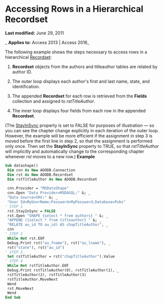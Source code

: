 
# Accessing Rows in a Hierarchical Recordset

 **Last modified:** June 29, 2011

 _ **Applies to:** Access 2013 | Access 2016_

The following example shows the steps necessary to access rows in a hierarchical [Recordset](0f963bf8-f066-dc8a-b754-f427de712df1.md):


1.  **Recordset** objects from the authors and titleauthor tables are related by author ID.
    
2. The outer loop displays each author's first and last name, state, and identification.
    
3. The appended  **Recordset** for each row is retrieved from the **Fields** collection and assigned to _rstTitleAuthor_.
    
4. The inner loop displays four fields from each row in the appended  **Recordset**.
    
(The [StayInSync](02c95c10-4032-14e1-e506-f334a8787142.md) property is set to FALSE for purposes of illustration — so you can see the chapter change explicitly in each iteration of the outer loop. However, the example will be more efficient if the assignment in step 3 is moved before the first line in step 2, so that the assignment is performed only once. Then set the **StayInSync** property to TRUE, so that _rstTitleAuthor_ will implicitly and automatically change to the corresponding chapter whenever _rst_ moves to a new row.)
 **Example**



```vb
Sub datashape() 
 Dim cnn As New ADODB.Connection 
 Dim rst As New ADODB.Recordset 
 Dim rstTitleAuthor As New ADODB.Recordset 
 
 cnn.Provider = "MSDataShape" 
 cnn.Open "Data Provider=MSDASQL;" &; _ 
 "Data Source=SRV;" &; _ 
 "User Id=MyUserName;Password=MyPassword;Database=Pubs" 
' STEP 1 
 rst.StayInSync = FALSE 
 rst.Open "SHAPE {select * from authors} " &; _ 
 "APPEND ({select * from titleauthor} " &; _ 
 "RELATE au_id TO au_id) AS chapTitleAuthor", _ 
 cnn 
' STEP 2 
 While Not rst.EOF 
 Debug.Print rst("au_fname"), rst("au_lname"), _ 
 rst("state"), rst("au_id") 
' STEP 3 
 Set rstTitleAuthor = rst("chapTitleAuthor").Value 
' STEP 4 
 While Not rstTitleAuthor.EOF 
 Debug.Print rstTitleAuthor(0), rstTitleAuthor(1), _ 
 rstTitleAuthor(2), rstTitleAuthor(3) 
 rstTitleAuthor.MoveNext 
 Wend 
 rst.MoveNext 
 Wend 
End Sub
```

